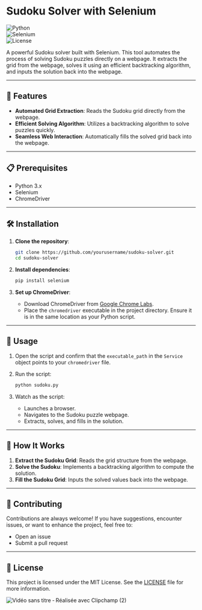 # Sudoku Solver with Selenium

![Python](https://img.shields.io/badge/python-v3.8+-blue.svg)  
![Selenium](https://img.shields.io/badge/selenium-v3.141.0-green.svg)  
![License](https://img.shields.io/badge/license-MIT-blue.svg)

A powerful Sudoku solver built with Selenium. This tool automates the process of solving Sudoku puzzles directly on a webpage. It extracts the grid from the webpage, solves it using an efficient backtracking algorithm, and inputs the solution back into the webpage.

---

## 🚀 Features

- **Automated Grid Extraction**: Reads the Sudoku grid directly from the webpage.
- **Efficient Solving Algorithm**: Utilizes a backtracking algorithm to solve puzzles quickly.
- **Seamless Web Interaction**: Automatically fills the solved grid back into the webpage.

---

## 📋 Prerequisites

- Python 3.x
- Selenium
- ChromeDriver

---

## 🛠️ Installation

1. **Clone the repository**:  
    ```bash
    git clone https://github.com/yourusername/sudoku-solver.git
    cd sudoku-solver
    ```

2. **Install dependencies**:  
    ```bash
    pip install selenium
    ```

3. **Set up ChromeDriver**:  
   - Download ChromeDriver from [Google Chrome Labs](https://googlechromelabs.github.io/chrome-for-testing/).  
   - Place the `chromedriver` executable in the project directory. Ensure it is in the same location as your Python script.

---

## 📖 Usage

1. Open the script and confirm that the `executable_path` in the `Service` object points to your `chromedriver` file.

2. Run the script:  
    ```bash
    python sudoku.py
    ```

3. Watch as the script:
   - Launches a browser.
   - Navigates to the Sudoku puzzle webpage.
   - Extracts, solves, and fills in the solution.

---

## 🧠 How It Works

1. **Extract the Sudoku Grid**: Reads the grid structure from the webpage.  
2. **Solve the Sudoku**: Implements a backtracking algorithm to compute the solution.  
3. **Fill the Sudoku Grid**: Inputs the solved values back into the webpage.  

---

## 🤝 Contributing

Contributions are always welcome! If you have suggestions, encounter issues, or want to enhance the project, feel free to:  
- Open an issue  
- Submit a pull request  

---

## 📄 License

This project is licensed under the MIT License. See the [LICENSE](LICENSE) file for more information.



![Vidéo sans titre ‐ Réalisée avec Clipchamp (2)](https://github.com/user-attachments/assets/1d4855b4-c2e7-4fca-a820-ce26a998b47c)
